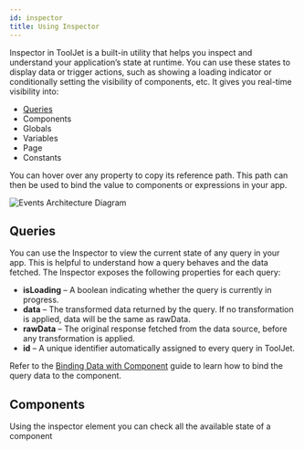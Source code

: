 ```yaml
---
id: inspector
title: Using Inspector
---
```


Inspector in ToolJet is a built-in utility that helps you inspect and understand your application’s state at runtime. You can use these states to display data or trigger actions, such as showing a loading indicator or conditionally setting the visibility of components, etc. It gives you real-time visibility into:

- [Queries](#queries)
- Components
- Globals
- Variables
- Page
- Constants

You can hover over any property to copy its reference path. This path can then be used to bind the value to components or expressions in your app. 

<img className="screenshot-full img-s" src="/img/app-builder/debugging/inspector/copy-path.png" alt="Events Architecture Diagram"/>

## Queries

You can use the Inspector to view the current state of any query in your app. This is helpful to understand how a query behaves and the data fetched. The Inspector exposes the following properties for each query:
- **isLoading** – A boolean indicating whether the query is currently in progress.
- **data** – The transformed data returned by the query. If no transformation is applied, data will be the same as rawData.
- **rawData** – The original response fetched from the data source, before any transformation is applied.
- **id** – A unique identifier automatically assigned to every query in ToolJet.

Refer to the [Binding Data with Component](/docs/app-builder/connecting-with-data-sources/binding-data-to-components) guide to learn how to bind the query data to the component.

## Components

Using the inspector element you can check all the available state of a component 





